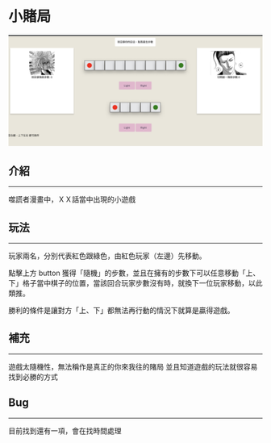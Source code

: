 # 小賭局
![Alt text](/game.png "xk4nk4")

## 介紹
---
噬謊者漫畫中，ＸＸ話當中出現的小遊戲

## 玩法
---
玩家兩名，分別代表紅色跟綠色，由紅色玩家（左邊）先移動。

點擊上方 button 獲得「隨機」的步數，並且在擁有的步數下可以任意移動「上、下」格子當中棋子的位置，當該回合玩家步數沒有時，就換下一位玩家移動，以此類推。

勝利的條件是讓對方「上、下」都無法再行動的情況下就算是贏得遊戲。

## 補充
---
遊戲太隨機性，無法稱作是真正的你來我往的賭局
並且知道遊戲的玩法就很容易找到必勝的方式

## Bug
---
目前找到還有一項，會在找時間處理